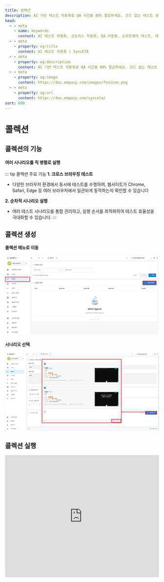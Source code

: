 ```yaml
---
title: 컬랙션
description: AI 기반 테스트 자동화로 QA 시간을 80% 절감하세요. 코드 없는 테스트 생성, 자연어 시나리오 작성, 다양한 플랫폼 지원으로 QA의 새로운 기준을 제시합니다.
head:
  - - meta
    - name: keywords
      content: AI 테스트 자동화, 코드리스 자동화, QA 자동화, 소프트웨어 테스트, 테스트 시나리오 생성, 코드리스 테스트, 자연어 테스트, 테스트 자동화 도구, 테스트 자동화 플랫폼, 테스트 효율화, Playwright , Selenium , QAOps, TestOps, Shift-Left 테스트, Shift‑Right 테스트
  - - meta
    - property: og:title
      content: AI 테스트 자동화 | SyncETA
  - - meta
    - property: og:description
      content: AI 기반 테스트 자동화로 QA 시간을 80% 절감하세요. 코드 없는 테스트 생성, 자연어 시나리오 작성, 다양한 플랫폼 지원으로 QA의 새로운 기준을 제시합니다.
  - - meta
    - property: og:image
      content: https://doc.empasy.com/images/favicon.png
  - - meta
    - property: og:url
      content: https://doc.empasy.com/synceta/
sort: 600
---
```


# 콜렉션

## 콜렉션의 기능

#### 여러 시나리오를 직 병렬로 실행

::: tip 콜렉션 주요 기능
**1. 크로스 브라우징 테스트**

- 다양한 브라우저 환경에서 동시에 테스트를 수행하여, 웹사이트가 Chrome, Safari, Edge 등 여러 브라우저에서 일관되게 동작하는지 확인할 수 있습니다

**2. 순차적 시나리오 실행**

- 여러 테스트 시나리오를 통합 관리하고, 실행 순서를 최적화하여 테스트 효율성을 극대화할 수 있습니다.
  :::

## 콜렉션 생성

#### 콜렉션 메뉴로 이동

![image](./image/collection/newcollection.png)

#### 시나리오 선택

![image](./image/collection/collection2.png)

## 콜렉션 실행

<iframe width="100%" height="400" src="https://www.youtube.com/embed/dsb0XpGy7A0" frameborder="0" allowfullscreen allow="autoplay; encrypted-media"></iframe>
